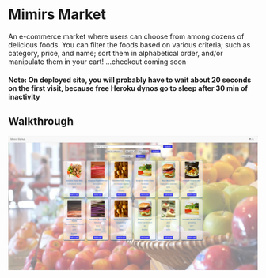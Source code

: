 # Mimirs Market

An e-commerce market where users can choose from among dozens of delicious foods. You can filter the foods based on various criteria; such as category, price, and name; sort them in alphabetical order, and/or manipulate them in your cart! ...checkout coming soon

#### Note: On deployed site, you will probably have to wait about 20 seconds on the first visit, because free Heroku dynos go to sleep after 30 min of inactivity

## Walkthrough

![main-page](public/images/screenshot-1.png)



